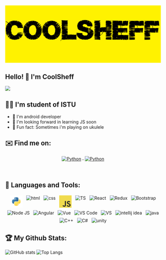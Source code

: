 ![GitHub Logo](/logo.png)

##  Hello! :wave: I'm CoolSheff

![](https://komarev.com/ghpvc/?username=CoolSheff131)

## :man_student: I'm student of ISTU

* :iphone: I'm android developer
* :seedling: I'm looking forward in learning JS soon
* :musical_note: Fun fact: Sometimes i'm playing on ukulele


## ✉️ Find me on:


<p align="center">
 <a href="https://vk.com/anikulsheev" target="_blank" rel="noopener noreferrer">
  <img src="https://img.icons8.com/material-outlined/24/000000/vk-circled.png" alt="Python" height="40" style="vertical-align:top; margin:4px"/>
  </a>
 <a href="mailto:a.nikulsheev@gmail.com"> <img src="https://cdn.jsdelivr.net/npm/simple-icons@v3/icons/gmail.svg" alt="Python" height="40" style="vertical-align:top; margin:4px"></a>
</p>

<br />

## 🧰 Languages and Tools:
<p align="center">
 <img src="https://raw.githubusercontent.com/github/explore/80688e429a7d4ef2fca1e82350fe8e3517d3494d/topics/python/python.png" alt="Python" height="40" style="vertical-align:top; margin:4px">
 
 <img src="https://img.icons8.com/color/48/000000/html-5--v1.png"  alt="html" height="40" style="vertical-align:top; margin:4px"/>
 <img src="https://img.icons8.com/color/48/000000/css3.png"  alt="css" height="40" style="vertical-align:top; margin:4px"/>
 <img src="https://raw.githubusercontent.com/github/explore/80688e429a7d4ef2fca1e82350fe8e3517d3494d/topics/javascript/javascript.png" alt="Javascript" height="40" style="vertical-align:top; margin:4px">
 <img src="https://img.icons8.com/color/48/000000/typescript.png"  alt="TS" height="40" style="vertical-align:top; margin:4px"/>
 <img src="https://img.icons8.com/plasticine/100/000000/react.png"  alt="React" height="40" style="vertical-align:top; margin:4px"/>
 
 <img src="https://img.icons8.com/color/48/000000/redux.png" alt="Redux" height="40" style="vertical-align:top; margin:4px"/>
 <img src="https://img.icons8.com/color/48/000000/bootstrap.png" alt="Bootstrap" height="40" style="vertical-align:top; margin:4px"/>
 <img src="https://img.icons8.com/fluency/48/000000/node-js.png" alt="Node JS" height="40" style="vertical-align:top; margin:4px"/>
 
 <img src="https://img.icons8.com/color/48/000000/angularjs.png" alt="Angular" height="40" style="vertical-align:top; margin:4px"/>
 <img src="https://img.icons8.com/color/48/000000/vue-js.png" alt="Vue" height="40" style="vertical-align:top; margin:4px"/>
 
 <img src="https://img.icons8.com/fluent/48/000000/visual-studio-code-2019.png" alt="VS Code" height="40" style="vertical-align:top; margin:4px"/>
 <img src="https://img.icons8.com/color/48/000000/visual-studio-2019.png" alt="VS" height="40" style="vertical-align:top; margin:4px"/>
 <img src="https://img.icons8.com/color/48/000000/intellij-idea.png" alt="intellij idea" height="40" style="vertical-align:top; margin:4px"/>
 <img src="https://img.icons8.com/color/48/000000/java-coffee-cup-logo.png" alt="java" height="40" style="vertical-align:top; margin:4px"/>
 <img src="https://img.icons8.com/color/48/000000/c-plus-plus-logo.png" alt="C++" height="40" style="vertical-align:top; margin:4px"/>
 <img src="https://img.icons8.com/color/48/000000/c-sharp-logo.png" alt="C#" height="40" style="vertical-align:top; margin:4px"/>
 <img src="https://img.icons8.com/ios-filled/50/000000/unity.png" alt="unity" height="40" style="vertical-align:top; margin:4px"/>
 
</p>

 ## :trophy: My Github Stats:
 
![GitHub stats](https://github-readme-stats.vercel.app/api?username=CoolSheff131&show_icons=true&theme=vision-friendly-dark)
![Top Langs](https://github-readme-stats.vercel.app/api/top-langs/?username=CoolSheff131&theme=vision-friendly-dark)
